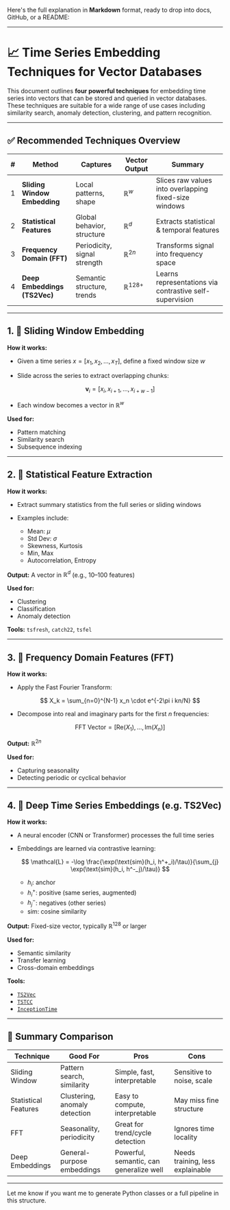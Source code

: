 Here's the full explanation in **Markdown** format, ready to drop into docs, GitHub, or a README:

---

# 📈 Time Series Embedding Techniques for Vector Databases

This document outlines **four powerful techniques** for embedding time series into vectors that can be stored and queried in vector databases. These techniques are suitable for a wide range of use cases including similarity search, anomaly detection, clustering, and pattern recognition.

---

## ✅ Recommended Techniques Overview

|  # | Method                       | Captures                     | Vector Output       | Summary                                                 |
| -: | ---------------------------- | ---------------------------- | ------------------- | ------------------------------------------------------- |
|  1 | **Sliding Window Embedding** | Local patterns, shape        | $\mathbb{R}^w$      | Slices raw values into overlapping fixed-size windows   |
|  2 | **Statistical Features**     | Global behavior, structure   | $\mathbb{R}^d$      | Extracts statistical & temporal features                |
|  3 | **Frequency Domain (FFT)**   | Periodicity, signal strength | $\mathbb{R}^{2n}$   | Transforms signal into frequency space                  |
|  4 | **Deep Embeddings (TS2Vec)** | Semantic structure, trends   | $\mathbb{R}^{128+}$ | Learns representations via contrastive self-supervision |

---

## 1. 🔹 Sliding Window Embedding

**How it works:**

* Given a time series $x = [x_1, x_2, ..., x_T]$, define a fixed window size $w$
* Slide across the series to extract overlapping chunks:

  $$
  \mathbf{v}_i = [x_i, x_{i+1}, ..., x_{i+w-1}]
  $$
* Each window becomes a vector in $\mathbb{R}^w$

**Used for:**

* Pattern matching
* Similarity search
* Subsequence indexing

---

## 2. 🔹 Statistical Feature Extraction

**How it works:**

* Extract summary statistics from the full series or sliding windows
* Examples include:

  * Mean: $\mu$
  * Std Dev: $\sigma$
  * Skewness, Kurtosis
  * Min, Max
  * Autocorrelation, Entropy

**Output:** A vector in $\mathbb{R}^d$ (e.g., 10–100 features)

**Used for:**

* Clustering
* Classification
* Anomaly detection

**Tools:** `tsfresh`, `catch22`, `tsfel`

---

## 3. 🔹 Frequency Domain Features (FFT)

**How it works:**

* Apply the Fast Fourier Transform:

  $$
  X_k = \sum_{n=0}^{N-1} x_n \cdot e^{-2\pi i kn/N}
  $$
* Decompose into real and imaginary parts for the first $n$ frequencies:

  $$
  \text{FFT Vector} = [\text{Re}(X_1), ..., \text{Im}(X_n)]
  $$

**Output:** $\mathbb{R}^{2n}$

**Used for:**

* Capturing seasonality
* Detecting periodic or cyclical behavior

---

## 4. 🔹 Deep Time Series Embeddings (e.g. TS2Vec)

**How it works:**

* A neural encoder (CNN or Transformer) processes the full time series
* Embeddings are learned via contrastive learning:

  $$
  \mathcal{L} = -\log \frac{\exp(\text{sim}(h_i, h^+_i)/\tau)}{\sum_{j} \exp(\text{sim}(h_i, h^-_j)/\tau)}
  $$

  * $h_i$: anchor
  * $h^+_i$: positive (same series, augmented)
  * $h^-_j$: negatives (other series)
  * $\text{sim}$: cosine similarity

**Output:** Fixed-size vector, typically $\mathbb{R}^{128}$ or larger

**Used for:**

* Semantic similarity
* Transfer learning
* Cross-domain embeddings

**Tools:**

* [`TS2Vec`](https://github.com/zhoushengisnoob/TS2Vec)
* [`TSTCC`](https://github.com/mims-harvard/TSTCC)
* [`InceptionTime`](https://github.com/hfawaz/InceptionTime)

---

## 📌 Summary Comparison

| Technique            | Good For                      | Pros                                    | Cons                             |
| -------------------- | ----------------------------- | --------------------------------------- | -------------------------------- |
| Sliding Window       | Pattern search, similarity    | Simple, fast, interpretable             | Sensitive to noise, scale        |
| Statistical Features | Clustering, anomaly detection | Easy to compute, interpretable          | May miss fine structure          |
| FFT                  | Seasonality, periodicity      | Great for trend/cycle detection         | Ignores time locality            |
| Deep Embeddings      | General-purpose embeddings    | Powerful, semantic, can generalize well | Needs training, less explainable |

---

Let me know if you want me to generate Python classes or a full pipeline in this structure.
